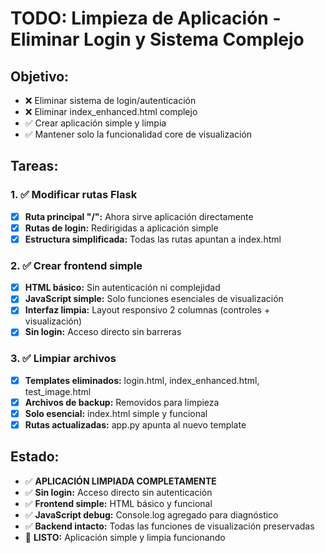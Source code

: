 # TODO: Limpieza de Aplicación - Eliminar Login y Sistema Complejo

## Objetivo:
- ❌ Eliminar sistema de login/autenticación
- ❌ Eliminar index_enhanced.html complejo
- ✅ Crear aplicación simple y limpia
- ✅ Mantener solo la funcionalidad core de visualización

## Tareas:

### 1. ✅ Modificar rutas Flask
- [x] **Ruta principal "/":** Ahora sirve aplicación directamente
- [x] **Rutas de login:** Redirigidas a aplicación simple
- [x] **Estructura simplificada:** Todas las rutas apuntan a index.html

### 2. ✅ Crear frontend simple
- [x] **HTML básico:** Sin autenticación ni complejidad
- [x] **JavaScript simple:** Solo funciones esenciales de visualización
- [x] **Interfaz limpia:** Layout responsivo 2 columnas (controles + visualización)
- [x] **Sin login:** Acceso directo sin barreras

### 3. ✅ Limpiar archivos
- [x] **Templates eliminados:** login.html, index_enhanced.html, test_image.html
- [x] **Archivos de backup:** Removidos para limpieza
- [x] **Solo esencial:** index.html simple y funcional
- [x] **Rutas actualizadas:** app.py apunta al nuevo template

## Estado:
- ✅ **APLICACIÓN LIMPIADA COMPLETAMENTE**
- ✅ **Sin login:** Acceso directo sin autenticación
- ✅ **Frontend simple:** HTML básico y funcional
- ✅ **JavaScript debug:** Console.log agregado para diagnóstico
- ✅ **Backend intacto:** Todas las funciones de visualización preservadas
- 🎯 **LISTO:** Aplicación simple y limpia funcionando
